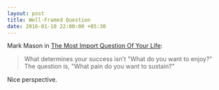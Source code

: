 ```yaml
---
layout: post
title: Well-Framed Question
date: 2016-01-10 22:00:00 +05:30
---
```


Mark Mason in [The Most Import Question Of Your Life][1]:

>  What determines your success isn’t "What do you want to enjoy?" The question is, "What pain do you want to sustain?"

Nice perspective.

[1]:  http://markmanson.net/question

